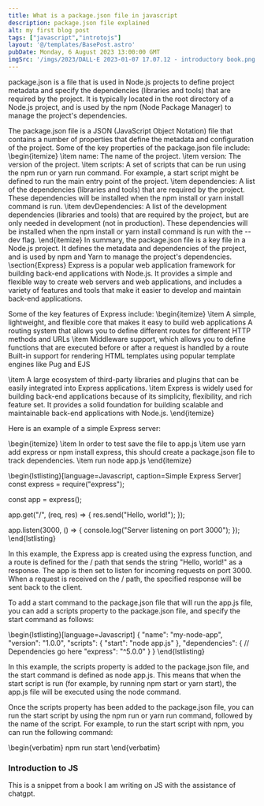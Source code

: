 ```yaml
---
title: What is a package.json file in javascript
description: package.json file explained
alt: my first blog post
tags: ["javascript","introtojs"]
layout: '@/templates/BasePost.astro'
pubDate: Monday, 6 August 2023 13:00:00 GMT
imgSrc: '/imgs/2023/DALL·E 2023-01-07 17.07.12 - introductory book.png'
---
```



package.json is a file that is used in Node.js projects to define project metadata and specify the dependencies (libraries and tools) that are required by the project. It is typically located in the root directory of a Node.js project, and is used by the npm (Node Package Manager) to manage the project's dependencies.

The package.json file is a JSON (JavaScript Object Notation) file that contains a number of properties that define the metadata and configuration of the project. Some of the key properties of the package.json file include:
\begin{itemize}
\item name: The name of the project.
\item version: The version of the project.
\item scripts: A set of scripts that can be run using the npm run or yarn run command. For example, a start script might be defined to run the main entry point of the project.
\item dependencies: A list of the dependencies (libraries and tools) that are required by the project. These dependencies will be installed when the npm install or yarn install command is run.
\item devDependencies: A list of the development dependencies (libraries and tools) that are required by the project, but are only needed in development (not in production). These dependencies will be installed when the npm install or yarn install command is run with the --dev flag.
\end{itemize}
In summary, the package.json file is a key file in a Node.js project. It defines the metadata and dependencies of the project, and is used by npm and Yarn to manage the project's dependencies.
\section{Express}
Express is a popular web application framework for building back-end applications with Node.js. It provides a simple and flexible way to create web servers and web applications, and includes a variety of features and tools that make it easier to develop and maintain back-end applications.

Some of the key features of Express include:
\begin{itemize}
\item A simple, lightweight, and flexible core that makes it easy to build web applications
A routing system that allows you to define different routes for different HTTP methods and URLs
\item Middleware support, which allows you to define functions that are executed before or after a request is handled by a route
Built-in support for rendering HTML templates using popular template engines like Pug and EJS

\item A large ecosystem of third-party libraries and plugins that can be easily integrated into Express applications.
\item Express is widely used for building back-end applications because of its simplicity, flexibility, and rich feature set. It provides a solid foundation for building scalable and maintainable back-end applications with Node.js.
\end{itemize}


Here is an example of a simple Express server:

\begin{itemize}
\item In order to test save the file to app.js 
\item use yarn add express or npm install express, this should create a package.json file to track dependencies.
\item run node app.js
\end{itemize}

\begin{lstlisting}[language=Javascript, caption=Simple Express Server]
const express = require("express");

const app = express();

app.get("/", (req, res) => {
  res.send("Hello, world!");
});

app.listen(3000, () => {
  console.log("Server listening on port 3000");
});
\end{lstlisting}

In this example, the Express app is created using the express function, and a route is defined for the / path that sends the string "Hello, world!" as a response. The app is then set to listen for incoming requests on port 3000. When a request is received on the / path, the specified response will be sent back to the client.

To add a start command to the package.json file that will run the app.js file, you can add a scripts property to the package.json file, and specify the start command as follows:

\begin{lstlisting}[language=Javascript]
{
  "name": "my-node-app",
  "version": "1.0.0",
  "scripts": {
    "start": "node app.js"
  },
  "dependencies": {
    // Dependencies go here
    "express": "^5.0.0"
  }
}
\end{lstlisting}

In this example, the scripts property is added to the package.json file, and the start command is defined as node app.js. This means that when the start script is run (for example, by running npm start or yarn start), the app.js file will be executed using the node command.

Once the scripts property has been added to the package.json file, you can run the start script by using the npm run or yarn run command, followed by the name of the script. For example, to run the start script with npm, you can run the following command:

\begin{verbatim}
npm run start
\end{verbatim}


### Introduction to JS

This is a snippet from a book I am writing on JS with the assistance of chatgpt.